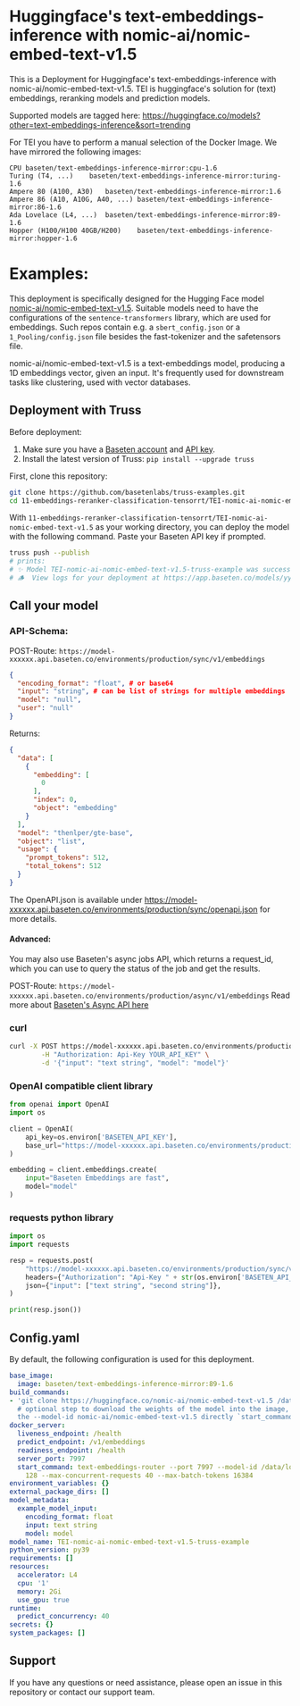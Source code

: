 # Huggingface's text-embeddings-inference with nomic-ai/nomic-embed-text-v1.5

This is a Deployment for Huggingface's text-embeddings-inference with nomic-ai/nomic-embed-text-v1.5. TEI is huggingface's solution for (text) embeddings, reranking models and prediction models.

Supported models are tagged here: https://huggingface.co/models?other=text-embeddings-inference&sort=trending


For TEI you have to perform a manual selection of the Docker Image. We have mirrored the following images:
```
CPU	baseten/text-embeddings-inference-mirror:cpu-1.6
Turing (T4, ...)	baseten/text-embeddings-inference-mirror:turing-1.6
Ampere 80 (A100, A30)	baseten/text-embeddings-inference-mirror:1.6
Ampere 86 (A10, A10G, A40, ...)	baseten/text-embeddings-inference-mirror:86-1.6
Ada Lovelace (L4, ...)	baseten/text-embeddings-inference-mirror:89-1.6
Hopper (H100/H100 40GB/H200)	baseten/text-embeddings-inference-mirror:hopper-1.6
```


# Examples:
This deployment is specifically designed for the Hugging Face model [nomic-ai/nomic-embed-text-v1.5](https://huggingface.co/nomic-ai/nomic-embed-text-v1.5).
Suitable models need to have the configurations of the `sentence-transformers` library, which are used for embeddings. Such repos contain e.g. a `sbert_config.json` or a `1_Pooling/config.json` file besides the fast-tokenizer and the safetensors file.

nomic-ai/nomic-embed-text-v1.5  is a text-embeddings model, producing a 1D embeddings vector, given an input.
It's frequently used for downstream tasks like clustering, used with vector databases.


## Deployment with Truss

Before deployment:

1. Make sure you have a [Baseten account](https://app.baseten.co/signup) and [API key](https://app.baseten.co/settings/account/api_keys).
2. Install the latest version of Truss: `pip install --upgrade truss`


First, clone this repository:
```sh
git clone https://github.com/basetenlabs/truss-examples.git
cd 11-embeddings-reranker-classification-tensorrt/TEI-nomic-ai-nomic-embed-text-v1.5
```

With `11-embeddings-reranker-classification-tensorrt/TEI-nomic-ai-nomic-embed-text-v1.5` as your working directory, you can deploy the model with the following command. Paste your Baseten API key if prompted.

```sh
truss push --publish
# prints:
# ✨ Model TEI-nomic-ai-nomic-embed-text-v1.5-truss-example was successfully pushed ✨
# 🪵  View logs for your deployment at https://app.baseten.co/models/yyyyyy/logs/xxxxxx
```

## Call your model

### API-Schema:
POST-Route: `https://model-xxxxxx.api.baseten.co/environments/production/sync/v1/embeddings`
```json
{
  "encoding_format": "float", # or base64
  "input": "string", # can be list of strings for multiple embeddings
  "model": "null",
  "user": "null"
}
```

Returns:
```json
{
  "data": [
    {
      "embedding": [
        0
      ],
      "index": 0,
      "object": "embedding"
    }
  ],
  "model": "thenlper/gte-base",
  "object": "list",
  "usage": {
    "prompt_tokens": 512,
    "total_tokens": 512
  }
}
```
The OpenAPI.json is available under https://model-xxxxxx.api.baseten.co/environments/production/sync/openapi.json for more details.

#### Advanced:
You may also use Baseten's async jobs API, which returns a request_id, which you can use to query the status of the job and get the results.

POST-Route: `https://model-xxxxxx.api.baseten.co/environments/production/async/v1/embeddings`
Read more about [Baseten's Async API here](https://docs.baseten.co/invoke/async)

### curl
```bash
curl -X POST https://model-xxxxxx.api.baseten.co/environments/production/sync/v1/embeddings \
        -H "Authorization: Api-Key YOUR_API_KEY" \
        -d '{"input": "text string", "model": "model"}'
```

### OpenAI compatible client library
```python
from openai import OpenAI
import os

client = OpenAI(
    api_key=os.environ['BASETEN_API_KEY'],
    base_url="https://model-xxxxxx.api.baseten.co/environments/production/sync/v1"
)

embedding = client.embeddings.create(
    input="Baseten Embeddings are fast",
    model="model"
)
```
### requests python library

```python
import os
import requests

resp = requests.post(
    "https://model-xxxxxx.api.baseten.co/environments/production/sync/v1/embeddings",
    headers={"Authorization": "Api-Key " + str(os.environ['BASETEN_API_KEY'])},
    json={"input": ["text string", "second string"]},
)

print(resp.json())
```


## Config.yaml
By default, the following configuration is used for this deployment.

```yaml
base_image:
  image: baseten/text-embeddings-inference-mirror:89-1.6
build_commands:
- 'git clone https://huggingface.co/nomic-ai/nomic-embed-text-v1.5 /data/local-model
  # optional step to download the weights of the model into the image, otherwise specify
  the --model-id nomic-ai/nomic-embed-text-v1.5 directly `start_command`'
docker_server:
  liveness_endpoint: /health
  predict_endpoint: /v1/embeddings
  readiness_endpoint: /health
  server_port: 7997
  start_command: text-embeddings-router --port 7997 --model-id /data/local-model --max-client-batch-size
    128 --max-concurrent-requests 40 --max-batch-tokens 16384
environment_variables: {}
external_package_dirs: []
model_metadata:
  example_model_input:
    encoding_format: float
    input: text string
    model: model
model_name: TEI-nomic-ai-nomic-embed-text-v1.5-truss-example
python_version: py39
requirements: []
resources:
  accelerator: L4
  cpu: '1'
  memory: 2Gi
  use_gpu: true
runtime:
  predict_concurrency: 40
secrets: {}
system_packages: []

```

## Support
If you have any questions or need assistance, please open an issue in this repository or contact our support team.
